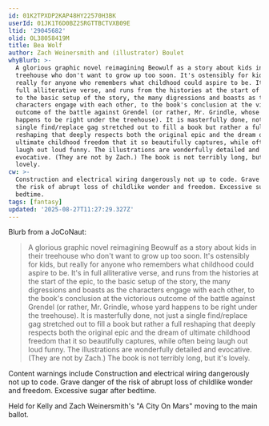 ```yaml
---
id: 01K2TPXDP2KAP48HY22570H3BK
userId: 01JK1T6D0BZ2SRGTTBCTVXB09E
ltid: '29045682'
olid: OL38058419M
title: Bea Wolf
author: Zach Weinersmith and (illustrator) Boulet
whyBlurb: >-
  A glorious graphic novel reimagining Beowulf as a story about kids in their
  treehouse who don't want to grow up too soon. It's ostensibly for kids, but
  really for anyone who remembers what childhood could aspire to be. It's in
  full alliterative verse, and runs from the histories at the start of the epic,
  to the basic setup of the story, the many digressions and boasts as the
  characters engage with each other, to the book's conclusion at the victorious
  outcome of the battle against Grendel (or rather, Mr. Grindle, whose yard
  happens to be right under the treehouse). It is masterfully done, not just a
  single find/replace gag stretched out to fill a book but rather a full
  reshaping that deeply respects both the original epic and the dream of
  ultimate childhood freedom that it so beautifully captures, while often being
  laugh out loud funny. The illustrations are wonderfully detailed and
  evocative. (They are not by Zach.) The book is not terribly long, but it's
  lovely.
cw: >-
  Construction and electrical wiring dangerously not up to code. Grave danger of
  the risk of abrupt loss of childlike wonder and freedom. Excessive sugar after
  bedtime.
tags: [fantasy]
updated: '2025-08-27T11:27:29.327Z'
---
```


Blurb from a JoCoNaut:

> A glorious graphic novel reimagining Beowulf as a story about kids in their
> treehouse who don't want to grow up too soon. It's ostensibly for kids, but
> really for anyone who remembers what childhood could aspire to be. It's in
> full alliterative verse, and runs from the histories at the start of the epic,
> to the basic setup of the story, the many digressions and boasts as the
> characters engage with each other, to the book's conclusion at the victorious
> outcome of the battle against Grendel (or rather, Mr. Grindle, whose yard
> happens to be right under the treehouse). It is masterfully done, not just a
> single find/replace gag stretched out to fill a book but rather a full
> reshaping that deeply respects both the original epic and the dream of
> ultimate childhood freedom that it so beautifully captures, while often being
> laugh out loud funny. The illustrations are wonderfully detailed and
> evocative. (They are not by Zach.) The book is not terribly long, but it's
> lovely.

Content warnings include Construction and electrical wiring dangerously not up
to code. Grave danger of the risk of abrupt loss of childlike wonder and
freedom. Excessive sugar after bedtime.

Held for Kelly and Zach Weinersmith's "A City On Mars" moving to the main
ballot.
